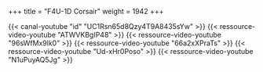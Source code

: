 +++
title = "F4U-1D Corsair"
weight = 1942
+++

<div class="contenu"> <!-- Spud Spike //-->
{{< canal-youtube "id" "UC1Rsn65d8Qzy4T9A8435sYw" >}}
{{< ressource-video-youtube "ATWVKBgIP48" >}}
{{< ressource-video-youtube "96sWfMx9lk0" >}}
{{< ressource-video-youtube "66a2xXPraTs" >}}
{{< ressource-video-youtube "Ud-xHr0Poso" >}}
{{< ressource-video-youtube "N1uPuyAQ5Jg" >}}
</div>